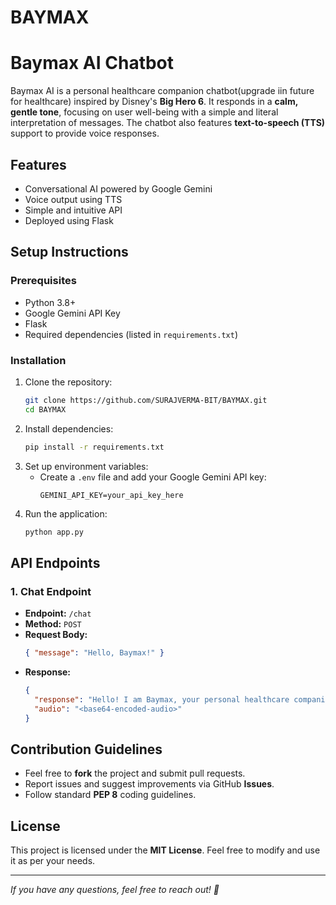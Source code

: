 # BAYMAX
# Baymax AI Chatbot

Baymax AI is a personal healthcare companion chatbot(upgrade iin future for healthcare) inspired by Disney's **Big Hero 6**. It responds in a **calm, gentle tone**, focusing on user well-being with a simple and literal interpretation of messages. The chatbot also features **text-to-speech (TTS)** support to provide voice responses.

## Features
- Conversational AI powered by Google Gemini
- Voice output using TTS
- Simple and intuitive API
- Deployed using Flask

## Setup Instructions

### Prerequisites
- Python 3.8+
- Google Gemini API Key
- Flask
- Required dependencies (listed in `requirements.txt`)

### Installation
1. Clone the repository:
   ```sh
   git clone https://github.com/SURAJVERMA-BIT/BAYMAX.git
   cd BAYMAX
   ```
2. Install dependencies:
   ```sh
   pip install -r requirements.txt
   ```
3. Set up environment variables:
   - Create a `.env` file and add your Google Gemini API key:
     ```
     GEMINI_API_KEY=your_api_key_here
     ```
4. Run the application:
   ```sh
   python app.py
   ```

## API Endpoints
### 1. Chat Endpoint
- **Endpoint:** `/chat`
- **Method:** `POST`
- **Request Body:**
  ```json
  { "message": "Hello, Baymax!" }
  ```
- **Response:**
  ```json
  {
    "response": "Hello! I am Baymax, your personal healthcare companion.",
    "audio": "<base64-encoded-audio>"
  }
  ```

## Contribution Guidelines
- Feel free to **fork** the project and submit pull requests.
- Report issues and suggest improvements via GitHub **Issues**.
- Follow standard **PEP 8** coding guidelines.

## License
This project is licensed under the **MIT License**. Feel free to modify and use it as per your needs.

---
_If you have any questions, feel free to reach out! 🚀_
